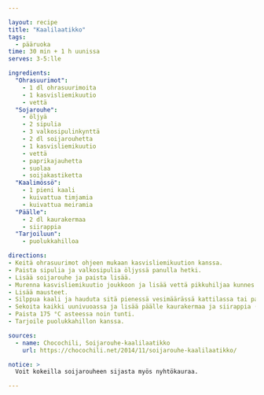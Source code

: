 ```yaml
---

layout: recipe
title: "Kaalilaatikko"
tags:
  - pääruoka
time: 30 min + 1 h uunissa
serves: 3-5:lle

ingredients:
  "Ohrasuurimot":
    - 1 dl ohrasuurimoita 
    - 1 kasvisliemikuutio
    - vettä
  "Sojarouhe":
    - öljyä
    - 2 sipulia
    - 3 valkosipulinkynttä
    - 2 dl soijarouhetta
    - 1 kasvisliemikuutio
    - vettä
    - paprikajauhetta
    - suolaa
    - soijakastiketta
  "Kaalimössö":
    - 1 pieni kaali
    - kuivattua timjamia
    - kuivattua meiramia
  "Päälle":
    - 2 dl kaurakermaa
    - siirappia
  "Tarjoiluun":
    - puolukkahilloa

directions:
- Keitä ohrasuurimot ohjeen mukaan kasvisliemikuution kanssa.
- Paista sipulia ja valkosipulia öljyssä panulla hetki.
- Lisää soijarouhe ja paista lisää.
- Murenna kasvisliemikuutio joukkoon ja lisää vettä pikkuhiljaa kunnes se ei enää imeydy.
- Lisää mausteet.
- Silppua kaali ja hauduta sitä pienessä vesimäärässä kattilassa tai paistinpannulla kunnes se on pehmennyt hieman. Lisää mausteet.
- Sekoita kaikki uunivuoassa ja lisää päälle kaurakermaa ja siirappia (mitä enemmän sen parempi!).
- Paista 175 °C asteessa noin tunti.
- Tarjoile puolukkahillon kanssa.

sources:
  - name: Chocochili, Soijarouhe-kaalilaatikko
    url: https://chocochili.net/2014/11/soijarouhe-kaalilaatikko/

notice: >
  Voit kokeilla soijarouheen sijasta myös nyhtökauraa.

---
```

